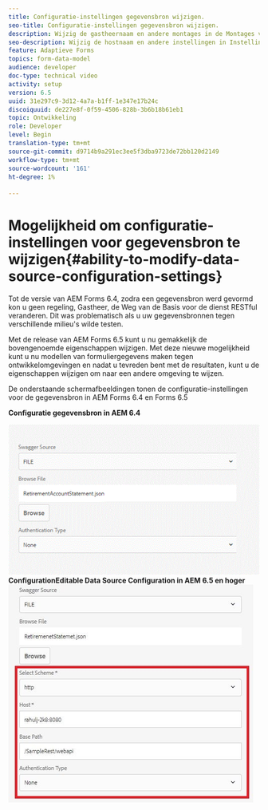 ```yaml
---
title: Configuratie-instellingen gegevensbron wijzigen.
seo-title: Configuratie-instellingen gegevensbron wijzigen.
description: Wijzig de gastheernaam en andere montages in de Montages van de Configuratie van de Gegevensbron.
seo-description: Wijzig de hostnaam en andere instellingen in Instellingen voor gegevensbronconfiguraties.
feature: Adaptieve Forms
topics: form-data-model
audience: developer
doc-type: technical video
activity: setup
version: 6.5
uuid: 31e297c9-3d12-4a7a-b1ff-1e347e17b24c
discoiquuid: de227e8f-0f59-4506-828b-3b6b18b61eb1
topic: Ontwikkeling
role: Developer
level: Begin
translation-type: tm+mt
source-git-commit: d9714b9a291ec3ee5f3dba9723de72bb120d2149
workflow-type: tm+mt
source-wordcount: '161'
ht-degree: 1%

---
```



# Mogelijkheid om configuratie-instellingen voor gegevensbron te wijzigen{#ability-to-modify-data-source-configuration-settings}

Tot de versie van AEM Forms 6.4, zodra een gegevensbron werd gevormd kon u geen regeling, Gastheer, de Weg van de Basis voor de dienst RESTful veranderen. Dit was problematisch als u uw gegevensbronnen tegen verschillende milieu&#39;s wilde testen.

Met de release van AEM Forms 6.5 kunt u nu gemakkelijk de bovengenoemde eigenschappen wijzigen. Met deze nieuwe mogelijkheid kunt u nu modellen van formuliergegevens maken tegen ontwikkelomgevingen en nadat u tevreden bent met de resultaten, kunt u de eigenschappen wijzigen om naar een andere omgeving te wijzen.

De onderstaande schermafbeeldingen tonen de configuratie-instellingen voor de gegevensbron in AEM Forms 6.4 en Forms 6.5

**Configuratie gegevensbron in AEM 6.4**

![64DataSource ](assets/64release.gif)
**ConfigurationEditable Data Source Configuration in AEM 6.5 en hoger**
![65DataSource Configuration](assets/modifiabledatasource.jfif)


